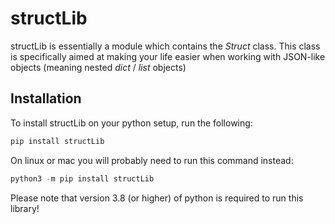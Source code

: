 # structLib

structLib is essentially a module which contains the _Struct_ class. This class is specifically
aimed at making your life easier when working with JSON-like objects (meaning nested
_dict_ / _list_ objects)

## Installation

To install structLib on your python setup, run the following:
```python
pip install structLib
```
On linux or mac you will probably need to run this command instead:
```python
python3 -m pip install structLib
```
Please note that version 3.8 (or higher) of python is required to run this library!